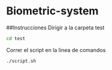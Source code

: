 # Biometric-system
##Instrucciones
Dirigir a la carpeta test

```sh
cd test
```
Correr el script en la linea de comandos
```sh
./script.sh
```
